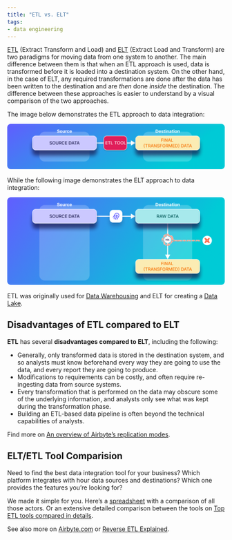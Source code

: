 ```yaml
---
title: "ETL vs. ELT"
tags:
- data engineering
---
```

[ETL](term/etl.md) (Extract Transform and Load) and [ELT](term/elt.md) (Extract Load and Transform) are two paradigms for moving data from one system to another. The main difference between them is that when an ETL approach is used, data is transformed before it is loaded into a destination system. On the other hand, in the case of ELT, any required transformations are done after the data has been written to the destination and are _then_ done _inside_ the destination. The difference between these approaches is easier to understand by a visual comparison of the two approaches. 

The image below demonstrates the ETL approach to data integration:

![](images/etl-tool.png)

While the following image demonstrates the ELT approach to data integration:

![](images/elt-tool.png)

ETL was originally used for [Data Warehousing](term/data%20warehouse.md) and ELT for creating a [Data Lake](term/data%20lake.md). 

## Disadvantages of ETL compared to ELT

**ETL** has several **disadvantages compared to ELT**, including the following:

- Generally, only transformed data is stored in the destination system, and so analysts must know beforehand every way they are going to use the data, and every report they are going to produce.  
- Modifications to requirements can be costly, and often require re-ingesting data from source systems.
- Every transformation that is performed on the data may obscure some of the underlying information, and analysts only see what was kept during the transformation phase. 
- Building an ETL-based data pipeline is often beyond the technical capabilities of analysts.

Find more on [An overview of Airbyte’s replication modes](https://airbyte.com/blog/understanding-data-replication-modes).

## ELT/ETL Tool Comparision
Need to find the best data integration tool for your business? Which platform integrates with hour data sources and destinations? Which one provides the features you’re looking for?  
  
We made it simple for you. Here’s a [spreadsheet](https://docs.google.com/spreadsheets/d/1QKrtBpg6PliPMpcndpmkZpDVIz_o6_Y-LWTTvQ6CfHA/edit?usp=sharing) with a comparison of all those actors. Or an extensive detailed comparison between the tools on [Top ETL tools compared in details](https://airbyte.com/etl-tools-comparison).

See also more on [Airbyte.com](https://airbyte.com) or [Reverse ETL Explained](https://airbyte.com/blog/reverse-etl#so-what-is-a-reverse-etl).
